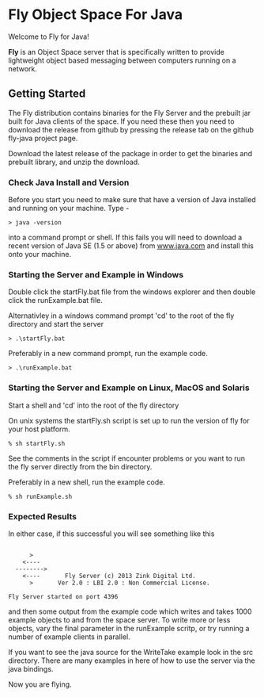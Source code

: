 # Fly Object Space For Java


Welcome to Fly for Java!  

**Fly** is an Object Space server that is specifically written to provide 
lightweight object based messaging between computers running on a network. 


## Getting Started 

The Fly distribution contains binaries for the Fly Server and the prebuilt jar built for Java clients
of the space. If you need these then you need to download the release from 
github by pressing the release tab on the github fly-java project page.

Download the latest release of the package in order to get the binaries and prebuilt library,
and unzip the download.

### Check Java Install and Version

Before you start you need to make sure that have a version of Java installed 
and running on your machine. Type -

```
> java -version
```

into a command prompt or shell. If this fails you will need to download a
recent version of Java SE (1.5 or above) from www.java.com and install this 
onto your machine.



### Starting the Server and Example in Windows

Double click the startFly.bat file from the windows explorer and
then double click the runExample.bat file. 

Alternativley in a windows command prompt 'cd' to the root of the fly directory 
and start the server

```
> .\startFly.bat
```

Preferably in a new command prompt, run the example code.

```
> .\runExample.bat 
```


### Starting the Server and Example on Linux, MacOS and Solaris

Start a shell and 'cd' into the root of the fly directory 

On unix systems the startFly.sh script is set up to run the version of
fly for your host platform. 

```
% sh startFly.sh
```

See the comments in the script if encounter problems or you want to
run the fly server directly from the bin directory.

Preferably in a new shell, run the example code.

```
% sh runExample.sh
```

### Expected Results

In either case, if this successful you will see something like this 

```

      >      
    <----    
  -------->  
    <----       Fly Server (c) 2013 Zink Digital Ltd. 
      >       Ver 2.0 : LBI 2.0 : Non Commercial License.

Fly Server started on port 4396

```

and then some output from the example code which writes and takes 1000 example 
objects to and from the space server. To write more or less objects, vary the 
final parameter in the runExample scritp, or try running a number of example 
clients in parallel.

If you want to see the java source for the WriteTake example look in the src 
directory. There are many examples in here of how to use the server via the 
java bindings.

Now you are flying.
